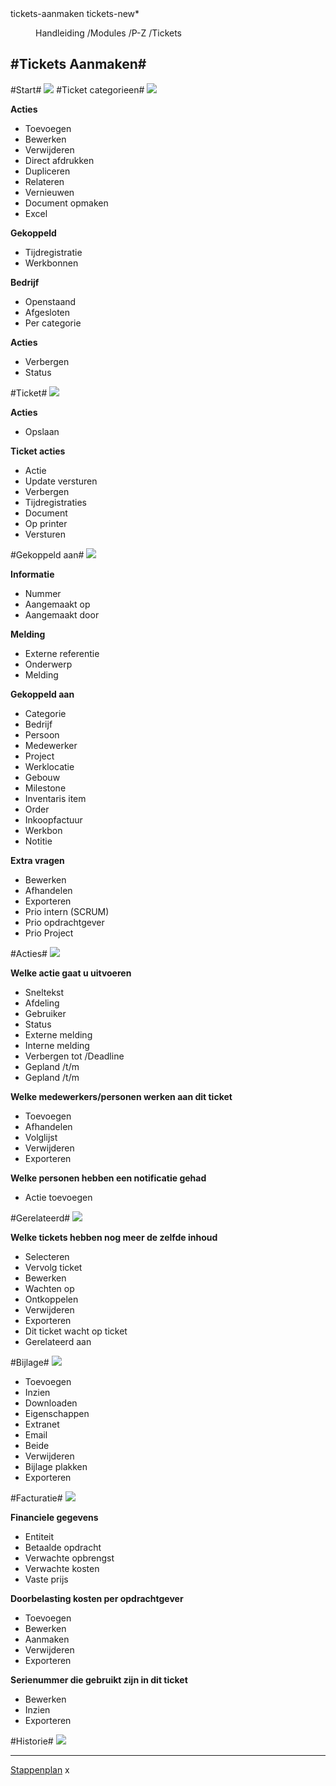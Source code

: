 <properties>
	<page>
		<title>tickets-aanmaken</title>
		<description>tickets-aanmaken</description>
		<context>tickets-new*</context>
	</page>
	<menu>
		<position>Handleiding /Modules /P-Z /Tickets</position>
		<title>tickets Aanmaken</title>
		<sort></sort>
	</menu>
</properties>

#Tickets Aanmaken#
----------
#Start#
![](images/nieuwe-start.JPg)
#Ticket categorieen#
![](images/nieuwe-buttonbalk.jpg)

**Acties**

- Toevoegen
- Bewerken
- Verwijderen
- Direct afdrukken
- Dupliceren
- Relateren
- Vernieuwen
- Document opmaken
- Excel

**Gekoppeld**

- Tijdregistratie
- Werkbonnen

**Bedrijf**

- Openstaand
- Afgesloten
- Per categorie

**Acties**

- Verbergen
- Status

#Ticket#
![](images/nieuwe-buttonbalk2.jpg)

**Acties**

- Opslaan

**Ticket acties**

- Actie
- Update versturen
- Verbergen
- Tijdregistraties
- Document
- Op printer
- Versturen

#Gekoppeld aan#
![](images/nieuwe-gekoppeldaan.jpg)

**Informatie**

- Nummer
- Aangemaakt op
- Aangemaakt door

**Melding**

- Externe referentie
- Onderwerp
- Melding

**Gekoppeld aan**

- Categorie
- Bedrijf
- Persoon
- Medewerker
- Project
- Werklocatie
- Gebouw
- Milestone
- Inventaris item
- Order
- Inkoopfactuur
- Werkbon
- Notitie

**Extra vragen**

- Bewerken
- Afhandelen
- Exporteren
- Prio intern (SCRUM)
- Prio opdrachtgever
- Prio Project

#Acties#
![](images/nieuwe-acties.jpg)

**Welke actie gaat u uitvoeren**

- Sneltekst
- Afdeling
- Gebruiker
- Status
- Externe melding
- Interne melding
- Verbergen tot /Deadline
- Gepland /t/m
- Gepland /t/m

**Welke medewerkers/personen werken aan dit ticket**

- Toevoegen
- Afhandelen
- Volglijst
- Verwijderen
- Exporteren

**Welke personen hebben een notificatie gehad**

- Actie toevoegen

#Gerelateerd#
![](images/nieuwe-gerelateerd.jpg)

**Welke tickets hebben nog meer de zelfde inhoud**

- Selecteren
- Vervolg ticket
- Bewerken
- Wachten op
- Ontkoppelen
- Verwijderen
- Exporteren
- Dit ticket wacht op ticket
- Gerelateerd aan

#Bijlage#
![](images/nieuwe-bijlagen.jpg)

- Toevoegen
- Inzien
- Downloaden
- Eigenschappen
- Extranet
- Email
- Beide
- Verwijderen
- Bijlage plakken
- Exporteren

#Facturatie#
![](images/nieuwe-facturatie.jpg)

**Financiele gegevens**

- Entiteit
- Betaalde opdracht
- Verwachte opbrengst
- Verwachte kosten
- Vaste prijs

**Doorbelasting kosten per opdrachtgever**

- Toevoegen
- Bewerken
- Aanmaken
- Verwijderen
- Exporteren

**Serienummer die gebruikt zijn in dit ticket**

- Bewerken
- Inzien
- Exporteren

#Historie#
![](images/nieuwe-historie.jpg)

----------
[Stappenplan](http://hybridsaas.support/pages/handleiding/extra/omgeving) x
